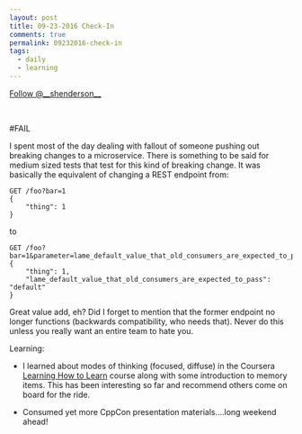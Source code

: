 ```yaml
---
layout: post
title: 09-23-2016 Check-In
comments: true
permalink: 09232016-check-in
tags:
  - daily
  - learning
---
```


<div><!-- <a href="https://twitter.com/share" class="twitter-share-button" data-via="__shenderson__">Tweet</a> --><a class="twitter-follow-button" data-show-count="false" href="https://twitter.com/__shenderson__">Follow @__shenderson__</a> <script>!function(d,s,id){var js,fjs=d.getElementsByTagName(s)[0],p=/^http:/.test(d.location)?'http':'https';if(!d.getElementById(id)){js=d.createElement(s);js.id=id;js.src=p+'://platform.twitter.com/widgets.js';fjs.parentNode.insertBefore(js,fjs);}}(document, 'script', 'twitter-wjs');</script></div>

<script>!function(d,s,id){var js,fjs=d.getElementsByTagName(s)[0];if(!d.getElementById(id)){js=d.createElement(s);js.id=id;js.src="//platform.twitter.com/widgets.js";fjs.parentNode.insertBefore(js,fjs);}}(document,"script","twitter-wjs");</script>

&nbsp;

#FAIL

I spent most of the day dealing with fallout of someone pushing out breaking changes to a microservice.  There is something to be said for medium sized tests that test for this kind of breaking change.  It was basically the equivalent of changing a REST endpoint from:

	GET /foo?bar=1
	{
		"thing": 1	
	}

to

	GET /foo?bar=1&parameter=lame_default_value_that_old_consumers_are_expected_to_pass
	{
		"thing": 1,
		"lame_default_value_that_old_consumers_are_expected_to_pass": "default"
	}

Great value add, eh?  Did I forget to mention that the former endpoint no longer functions (backwards compatibility, who needs that).  Never do this unless you really want an entire team to hate you.

Learning:

  * I learned about modes of thinking (focused, diffuse) in the Coursera [Learning How to Learn](https://www.coursera.org/learn/learning-how-to-learn) course along with some introduction to memory items.  This has been interesting so far and recommend others come on board for the ride.

  * Consumed yet more CppCon presentation materials....long weekend ahead!